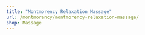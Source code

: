 ```yaml
---
title: "Montmorency Relaxation Massage"
url: /montmorency/montmorency-relaxation-massage/
shop: Massage
---
```

